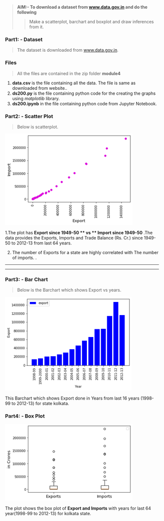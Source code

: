 
> **AIM:- To download a dataset from www.data.gov.in and do the following**
>> Make a scatterplot, barchart and boxplot and draw inferences from it.

### Part1: - Dataset
> The dataset is downloaded from www.data.gov.in.


### Files
> All the files are contained in the zip folder **module4**
1.  **data.csv** is the file containing all the data. The file is same as downloaded from website..
2.  **ds200.py** is the file containing python code for the creating the graphs using _matplotlib_ library.
3.   **ds200.ipynb** in the file containing python code from Jupyter Notebook.

### Part2: - Scatter Plot
> Below is scatterplot.

![scatterplot](Scatterplot.png)

 1.The plot has **Export since 1949-50 ** vs ** Import since 1949-50** .The data provides the Exports, Imports and Trade Balance (Rs. Cr.) since 1949-50 to 2012-13 from last 64 years.
 
 2. The number of Exports for a state are highly correlated with The number of imports. .
* * *


* * *
### Part3: - Bar Chart
> Below is the Barchart which shows Export vs years.

![Barchart](barplot.png)

This Barchart which shows Export done in Years from last 16 years (1998-99 to 2012-13) for state kolkata.
### Part4: - Box Plot

![Boxplot](boxplot.png)

The plot shows the box plot of **Export and Imports** with years for last 64 year(1998-99 to 2012-13) for kolkata state.

